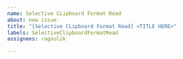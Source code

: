 ```yaml
---
name: Selective CLipboard Format Read
about: new issue
title: "[Selective CLipboard Format Read] <TITLE HERE>"
labels: SelectiveClipboardFormatRead
assignees: ragoulik

---
```



